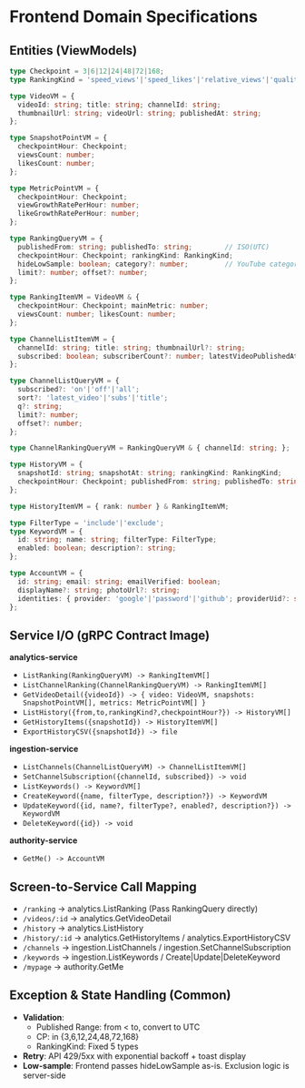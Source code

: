 # Frontend Domain Specifications

## Entities (ViewModels)

```typescript
type Checkpoint = 3|6|12|24|48|72|168;
type RankingKind = 'speed_views'|'speed_likes'|'relative_views'|'quality'|'heat';

type VideoVM = {
  videoId: string; title: string; channelId: string;
  thumbnailUrl: string; videoUrl: string; publishedAt: string;
};

type SnapshotPointVM = { 
  checkpointHour: Checkpoint; 
  viewsCount: number; 
  likesCount: number; 
};

type MetricPointVM = { 
  checkpointHour: Checkpoint; 
  viewGrowthRatePerHour: number; 
  likeGrowthRatePerHour: number; 
};

type RankingQueryVM = {
  publishedFrom: string; publishedTo: string;        // ISO(UTC)
  checkpointHour: Checkpoint; rankingKind: RankingKind;
  hideLowSample: boolean; category?: number;         // YouTube category id
  limit?: number; offset?: number;
};

type RankingItemVM = VideoVM & {
  checkpointHour: Checkpoint; mainMetric: number;
  viewsCount: number; likesCount: number;
};

type ChannelListItemVM = {
  channelId: string; title: string; thumbnailUrl?: string;
  subscribed: boolean; subscriberCount?: number; latestVideoPublishedAt?: string;
};

type ChannelListQueryVM = { 
  subscribed?: 'on'|'off'|'all'; 
  sort?: 'latest_video'|'subs'|'title'; 
  q?: string; 
  limit?: number; 
  offset?: number; 
};

type ChannelRankingQueryVM = RankingQueryVM & { channelId: string; };

type HistoryVM = { 
  snapshotId: string; snapshotAt: string; rankingKind: RankingKind; 
  checkpointHour: Checkpoint; publishedFrom: string; publishedTo: string; topN: number; 
};

type HistoryItemVM = { rank: number } & RankingItemVM;

type FilterType = 'include'|'exclude';
type KeywordVM = { 
  id: string; name: string; filterType: FilterType; 
  enabled: boolean; description?: string; 
};

type AccountVM = { 
  id: string; email: string; emailVerified: boolean; 
  displayName?: string; photoUrl?: string; 
  identities: { provider: 'google'|'password'|'github'; providerUid?: string; }[] 
};
```

## Service I/O (gRPC Contract Image)

**analytics-service**
- `ListRanking(RankingQueryVM) -> RankingItemVM[]`
- `ListChannelRanking(ChannelRankingQueryVM) -> RankingItemVM[]`
- `GetVideoDetail({videoId}) -> { video: VideoVM, snapshots: SnapshotPointVM[], metrics: MetricPointVM[] }`
- `ListHistory({from,to,rankingKind?,checkpointHour?}) -> HistoryVM[]`
- `GetHistoryItems({snapshotId}) -> HistoryItemVM[]`
- `ExportHistoryCSV({snapshotId}) -> file`

**ingestion-service**
- `ListChannels(ChannelListQueryVM) -> ChannelListItemVM[]`
- `SetChannelSubscription({channelId, subscribed}) -> void`
- `ListKeywords() -> KeywordVM[]`
- `CreateKeyword({name, filterType, description?}) -> KeywordVM`
- `UpdateKeyword({id, name?, filterType?, enabled?, description?}) -> KeywordVM`
- `DeleteKeyword({id}) -> void`

**authority-service**
- `GetMe() -> AccountVM`

## Screen-to-Service Call Mapping

- `/ranking` → analytics.ListRanking (Pass RankingQuery directly)
- `/videos/:id` → analytics.GetVideoDetail
- `/history` → analytics.ListHistory
- `/history/:id` → analytics.GetHistoryItems / analytics.ExportHistoryCSV
- `/channels` → ingestion.ListChannels / ingestion.SetChannelSubscription
- `/keywords` → ingestion.ListKeywords / Create|Update|DeleteKeyword
- `/mypage` → authority.GetMe

## Exception & State Handling (Common)

- **Validation**:
  - Published Range: from < to, convert to UTC
  - CP: in {3,6,12,24,48,72,168}
  - RankingKind: Fixed 5 types
- **Retry**: API 429/5xx with exponential backoff + toast display
- **Low-sample**: Frontend passes hideLowSample as-is. Exclusion logic is server-side
